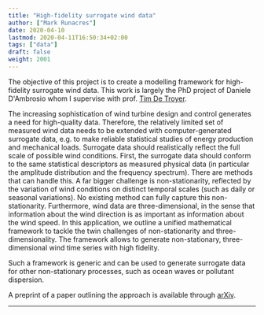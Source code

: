 ```yaml
---
title: "High-fidelity surrogate wind data"
author: ["Mark Runacres"]
date: 2020-04-10
lastmod: 2020-04-11T16:50:34+02:00
tags: ["data"]
draft: false
weight: 2001
---
```


The objective of this project is to create a modelling framework for
high-fidelity surrogate wind data. This work is largely the PhD project of
Daniele D'Ambrosio whom I supervise with prof.&nbsp;[Tim De Troyer](https://flow.research.vub.be/en/tim-de-troyer).

<!--more-->

The increasing sophistication of wind turbine design and control generates a need for high-quality data. Therefore, the relatively limited set of measured wind data needs to be extended with computer-generated surrogate data, e.g. to make reliable statistical studies of energy production and mechanical loads. Surrogate data should realistically reflect the full scale of possible wind conditions. First, the surrogate data should conform to the same statistical descriptors as measured physical data (in particular the amplitude distribution and the frequency spectrum). There are methods that can handle this. A far bigger challenge is non-stationarity, reflected by the variation of wind conditions on distinct temporal scales (such as daily or seasonal variations). No existing method can fully capture this non-stationarity. Furthermore, wind data are three-dimensional, in the sense that information about the wind direction is as important as information about the wind speed.
In this application, we outline a unified mathematical framework to tackle the
twin challenges of non-stationarity and three- dimensionality. The framework
allows to generate non-stationary, three-dimensional wind time series with high
fidelity.

Such a framework is generic and can be used to generate surrogate data for other
non-stationary processes, such as ocean waves or pollutant dispersion.

A preprint of a paper outlining the approach is available through [arXiv](http://arxiv.org/abs/2003.07218).

---

